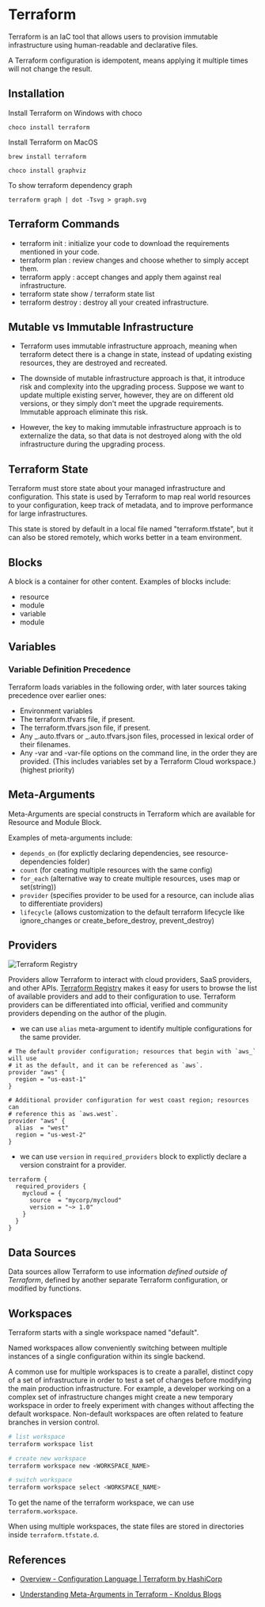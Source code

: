 # Terraform

Terraform is an IaC tool that allows users to provision immutable infrastructure using human-readable and declarative files.

A Terraform configuration is idempotent, means applying it multiple times will not change the result.

## Installation

Install Terraform on Windows with choco

```
choco install terraform
```

Install Terraform on MacOS

```
brew install terraform
```

```
choco install graphviz
```

To show terraform dependency graph

```
terraform graph | dot -Tsvg > graph.svg
```

## Terraform Commands

- terraform init : initialize your code to download the requirements mentioned in your code.
- terraform plan : review changes and choose whether to simply accept them.
- terraform apply : accept changes and apply them against real infrastructure.
- terraform state show / terraform state list
- terraform destroy : destroy all your created infrastructure.

## Mutable vs Immutable Infrastructure

- Terraform uses immutable infrastructure approach, meaning when terraform detect there is a change in state, instead of updating existing resources, they are destroyed and recreated.

- The downside of mutable infrastructure approach is that, it introduce risk and complexity into the upgrading process. Suppose we want to update multiple existing server, however, they are on different old versions, or they simply don't meet the upgrade requirements. Immutable approach eliminate this risk.

- However, the key to making immutable infrastructure approach is to externalize the data, so that data is not destroyed along with the old infrastructure during the upgrading process.

## Terraform State

Terraform must store state about your managed infrastructure and configuration. This state is used by Terraform to map real world resources to your configuration, keep track of metadata, and to improve performance for large infrastructures.

This state is stored by default in a local file named "terraform.tfstate", but it can also be stored remotely, which works better in a team environment.

## Blocks

A block is a container for other content. Examples of blocks include:

- resource
- module
- variable
- module

## Variables

### Variable Definition Precedence

Terraform loads variables in the following order, with later sources taking precedence over earlier ones:

- Environment variables
- The terraform.tfvars file, if present.
- The terraform.tfvars.json file, if present.
- Any _.auto.tfvars or _.auto.tfvars.json files, processed in lexical order of their filenames.
- Any -var and -var-file options on the command line, in the order they are provided. (This includes variables set by a Terraform Cloud workspace.) (highest priority)

## Meta-Arguments

Meta-Arguments are special constructs in Terraform which are available for Resource and Module Block.

Examples of meta-arguments include:

- `depends_on` (for explictly declaring dependencies, see resource-dependencies folder)
- `count` (for ceating multiple resources with the same config)
- `for_each` (alternative way to create multiple resources, uses map or set(string))
- `provider` (specifies provider to be used for a resource, can include alias to differentiate providers)
- `lifecycle` (allows customization to the default terraform lifecycle like ignore_changes or create_before_destroy, prevent_destroy)

## Providers

![Terraform Registry](terraform-registry.png)

Providers allow Terraform to interact with cloud providers, SaaS providers, and other APIs. [Terraform Registry](https://registry.terraform.io/) makes it easy for users to browse the list of available providers and add to their configuration to use. Terraform providers can be differentiated into official, verified and community providers depending on the author of the plugin.

- we can use `alias` meta-argument to identify multiple configurations for the same provider.

```
# The default provider configuration; resources that begin with `aws_` will use
# it as the default, and it can be referenced as `aws`.
provider "aws" {
  region = "us-east-1"
}

# Additional provider configuration for west coast region; resources can
# reference this as `aws.west`.
provider "aws" {
  alias  = "west"
  region = "us-west-2"
}
```

- we can use `version` in `required_providers` block to explictly declare a version constraint for a provider.

```
terraform {
  required_providers {
    mycloud = {
      source  = "mycorp/mycloud"
      version = "~> 1.0"
    }
  }
}
```

## Data Sources

Data sources allow Terraform to use information _defined outside of Terraform_, defined by another separate Terraform configuration, or modified by functions.

## Workspaces

Terraform starts with a single workspace named "default".

Named workspaces allow conveniently switching between multiple instances of a single configuration within its single backend.

A common use for multiple workspaces is to create a parallel, distinct copy of a set of infrastructure in order to test a set of changes before modifying the main production infrastructure. For example, a developer working on a complex set of infrastructure changes might create a new temporary workspace in order to freely experiment with changes without affecting the default workspace. Non-default workspaces are often related to feature branches in version control.

```bash
# list workspace
terraform workspace list

# create new workspace
terraform workspace new <WORKSPACE_NAME>

# switch workspace
terraform workspace select <WORKSPACE_NAME>

```

To get the name of the terraform workspace, we can use `terraform.workspace`.

When using multiple workspaces, the state files are stored in directories inside `terraform.tfstate.d`.

## References

- [Overview - Configuration Language | Terraform by HashiCorp](https://www.terraform.io/language)

- [Understanding Meta-Arguments in Terraform - Knoldus Blogs](https://blog.knoldus.com/meta-arguments-in-terraform/)

